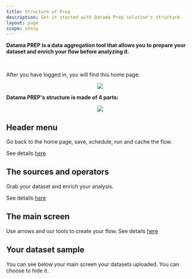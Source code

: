 ```yaml
---
title: Structure of Prep
description: Get it started with Datama Prep solution's structure
layout: page
scope: shiny
---
```


**Datama PREP is a data aggregation tool that allows you to prepare your dataset and enrich your flow before analyzing it.**

<br>

After you have logged in, you will find this home page:

<center><img src="{{site.url}}/{{site.baseurl}}/core_app/prep/images/Homepage.png"/></center>


**Datama PREP's structure is made of 4 parts:**

<center><img src="{{site.url}}/{{site.baseurl}}/core_app/prep/images/Capturen1.png"/></center>

## Header menu
Go back to the home page, save, schedule, run and cache the flow.

See details [here]({{site.url}}/{{site.baseurl}}/core_app/prep/interface/header.html)

## The sources and operators
Grab your dataset and enrich your analysis.

See details [here]({{site.url}}/{{site.baseurl}}/core_app/prep/connectors/available.html)


## The main screen
Use arrows and our tools to create your flow.
See details [here]({{site.url}}/{{site.baseurl}}/core_app/prep/interface/main_screen.html)


## Your dataset sample

You can see below your main screen your datasets uploaded. You can choose to hide it.
